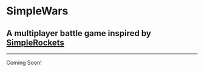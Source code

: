 SimpleWars
==========
A multiplayer battle game inspired by [SimpleRockets](http://jundroo.com/app/simplerockets/)
----------
----------
Coming Soon!